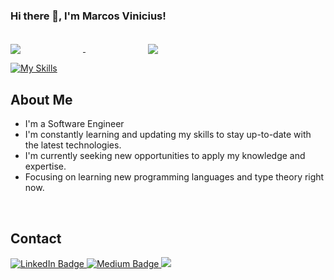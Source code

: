 ### Hi there 👋, I'm Marcos Vinicius!

<div style="display: inline_block"><br>
  <a class="github-stats" href="https://github.com/Marcos30004347/Marcos30004347">
    <img align="center" style="margin-right: 100px;" src="https://github-readme-stats.vercel.app/api?username=Marcos30004347&count_private=true&show_icons=true&theme=tokyonight&hide=issues,stars" />
  </a>

  <a class="github-stats" href="https://github.com/anuraghazra/convoychat">
    <img align="center" style="margin-left: 100px;" src="https://github-readme-stats.vercel.app/api/top-langs/?username=Marcos30004347&langs_count=5&theme=tokyonight&layout=compact" />
  </a>
 
</div> 

[![My Skills](https://skillicons.dev/icons?i=js,html,css,wasm)](https://skillicons.dev)

<div id="bio">
  <h2>About Me</h2> 
  <ul>
    <li>I'm a Software Engineer</li>
    <li>I'm constantly learning and updating my skills to stay up-to-date with the latest technologies.</li>   
    <li>I'm currently seeking new opportunities to apply my knowledge and expertise.</li>
    <li>Focusing on learning new programming languages and type theory right now.</li>
  </ul>
</div>

</br>

## Contact 

<div id="badges">
  <a href="https://www.linkedin.com/in/marcos-vinicius-bb7812166/">
    <img src="https://img.shields.io/badge/LinkedIn-blue?style=for-the-badge&logo=linkedin&logoColor=white" alt="LinkedIn Badge"/>
  </a>
  <a href="https://medium.com/@marcos30004347">
    <img src="https://img.shields.io/badge/Medium-white?style=for-the-badge&logo=medium&logoColor=black" alt="Medium Badge"/>
  </a>
  <a href = "mailto: marcos30004347@gmail.com"><img src="https://img.shields.io/badge/-Gmail-%23333?style=for-the-badge&logo=gmail&logoColor=white" target="_blank"></a>

</div>

<!--
**Marcos30004347/Marcos30004347** is a ✨ _special_ ✨ repository because its `README.md` (this file) appears on your GitHub profile.

Here are some ideas to get you started:

- 🔭 I’m currently working on ...
- 🌱 I’m currently learning ...
- 👯 I’m looking to collaborate on ...
- 🤔 I’m looking for help with ...
- 💬 Ask me about ...
- 📫 How to reach me: ...
- 😄 Pronouns: ...
- ⚡ Fun fact: ...
-->
